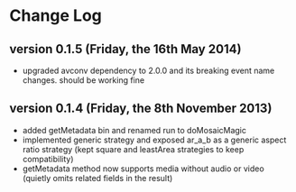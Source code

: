 # Change Log

## version 0.1.5 (Friday, the 16th May 2014)

* upgraded avconv dependency to 2.0.0 and its breaking event name changes. should be working fine


## version 0.1.4 (Friday, the 8th November 2013)

* added getMetadata bin and renamed run to doMosaicMagic
* implemented generic strategy and exposed ar\_a\_b as a generic aspect ratio strategy (kept square and leastArea strategies to keep compatibility)
* getMetadata method now supports media without audio or video (quietly omits related fields in the result)
